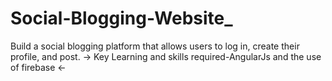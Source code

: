 # Social-Blogging-Website_
Build a social blogging platform that allows users to log in, create their profile, and post.
-> Key Learning and skills required-AngularJs and the use of firebase <-
